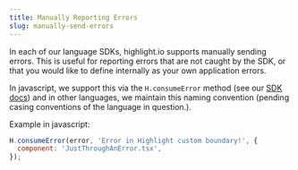 ```yaml
---
title: Manually Reporting Errors
slug: manually-send-errors
---
```


In each of our language SDKs, highlight.io supports manually sending errors. This is useful for reporting errors that are not caught by the SDK, or that you would like to define internally as your own application errors. 

In javascript, we support this via the `H.consumeError` method (see our [SDK docs](../../../sdk/client.md)) and in other languages, we maintain this naming convention (pending casing conventions of the language in question.).

Example in javascript:

```js
H.consumeError(error, 'Error in Highlight custom boundary!', {
  component: 'JustThroughAnError.tsx',
});
```
